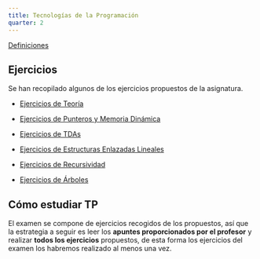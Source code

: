 ```yaml
---
title: Tecnologías de la Programación
quarter: 2
---
```


[Definiciones](tp/definiciones.md)

## Ejercicios

Se han recopilado algunos de los ejercicios propuestos de la asignatura.

* [Ejercicios de Teoría](tp/preguntas-teoria.md)

* [Ejercicios de Punteros y Memoria Dinámica](tp/ejercicios-punteros.md)
* [Ejercicios de TDAs](tp/ejercicios-tdas.md)
* [Ejercicios de Estructuras Enlazadas Lineales](tp/ejercicios-estructuras-enlazadas.md)
* [Ejercicios de Recursividad](tp/ejercicios-recursividad.md)
* [Ejercicios de Árboles](tp/ejercicios-arboles.md)

## Cómo estudiar TP

El examen se compone de ejercicios recogidos de los propuestos, así que la estrategia a seguir es leer los **apuntes proporcionados por el profesor** y realizar **todos los ejercicios** propuestos, de esta forma los ejercicios del examen los habremos realizado al menos una vez.
